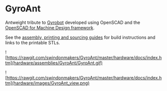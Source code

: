 # GyroAnt
Antweight tribute to [Gyrobot](http://www.gyrobot.co.uk/the-gyrobot.html) developed using OpenSCAD and the [OpenSCAD for Machine Design framework](https://github.com/swindonmakers/snhack.github.io/wiki/OpenSCADMD_Tutorial1).

See the [assembly, printing and sourcing guides](https://rawgit.com/swindonmakers/GyroAnt/master/hardware/docs/index.htm) for build instructions and links to the printable STLs.

![https://rawgit.com/swindonmakers/GyroAnt/master/hardware/docs/index.htm](hardware/assemblies/GyroAnt/GyroAnt.gif)

![https://rawgit.com/swindonmakers/GyroAnt/master/hardware/docs/index.htm](hardware/images/GyroAnt_view.png)
